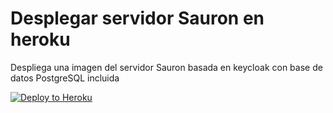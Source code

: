 ﻿# Desplegar servidor Sauron en heroku

Despliega una imagen del servidor Sauron basada en keycloak con base de datos PostgreSQL incluida 

[![Deploy to Heroku](https://www.herokucdn.com/deploy/button.png)](https://heroku.com/deploy)

